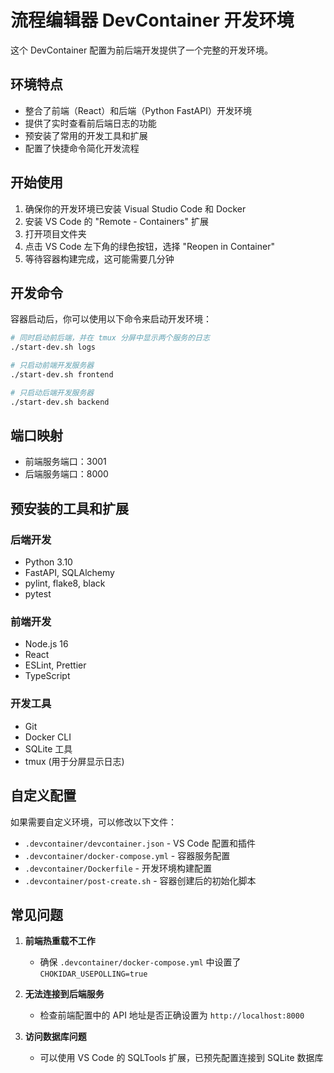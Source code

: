 # 流程编辑器 DevContainer 开发环境

这个 DevContainer 配置为前后端开发提供了一个完整的开发环境。

## 环境特点

- 整合了前端（React）和后端（Python FastAPI）开发环境
- 提供了实时查看前后端日志的功能
- 预安装了常用的开发工具和扩展
- 配置了快捷命令简化开发流程

## 开始使用

1. 确保你的开发环境已安装 Visual Studio Code 和 Docker
2. 安装 VS Code 的 "Remote - Containers" 扩展
3. 打开项目文件夹
4. 点击 VS Code 左下角的绿色按钮，选择 "Reopen in Container"
5. 等待容器构建完成，这可能需要几分钟

## 开发命令

容器启动后，你可以使用以下命令来启动开发环境：

```bash
# 同时启动前后端，并在 tmux 分屏中显示两个服务的日志
./start-dev.sh logs

# 只启动前端开发服务器
./start-dev.sh frontend

# 只启动后端开发服务器
./start-dev.sh backend
```

## 端口映射

- 前端服务端口：3001
- 后端服务端口：8000

## 预安装的工具和扩展

### 后端开发

- Python 3.10
- FastAPI, SQLAlchemy
- pylint, flake8, black
- pytest

### 前端开发

- Node.js 16
- React
- ESLint, Prettier
- TypeScript

### 开发工具

- Git
- Docker CLI
- SQLite 工具
- tmux (用于分屏显示日志)

## 自定义配置

如果需要自定义环境，可以修改以下文件：

- `.devcontainer/devcontainer.json` - VS Code 配置和插件
- `.devcontainer/docker-compose.yml` - 容器服务配置
- `.devcontainer/Dockerfile` - 开发环境构建配置
- `.devcontainer/post-create.sh` - 容器创建后的初始化脚本

## 常见问题

1. **前端热重载不工作**

   - 确保 `.devcontainer/docker-compose.yml` 中设置了 `CHOKIDAR_USEPOLLING=true`

2. **无法连接到后端服务**

   - 检查前端配置中的 API 地址是否正确设置为 `http://localhost:8000`

3. **访问数据库问题**
   - 可以使用 VS Code 的 SQLTools 扩展，已预先配置连接到 SQLite 数据库
